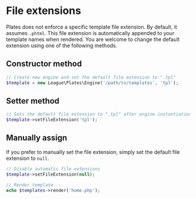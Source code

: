 # File extensions

Plates does not enforce a specific template file extension. By default, it assumes `.phtml`. This file extension is
automatically appended to your template names when rendered. You are welcome to change the default extension using one
of the following methods.

## Constructor method

```php
// Create new engine and set the default file extension to ".tpl"
$template = new League\Plates\Engine('/path/to/templates', 'tpl');
```

## Setter method

```php
// Sets the default file extension to ".tpl" after engine instantiation
$template->setFileExtension('tpl');
```

## Manually assign

If you prefer to manually set the file extension, simply set the default file extension to `null`.

```php
// Disable automatic file extensions
$template->setFileExtension(null);

// Render template
echo $templates->render('home.php');
```